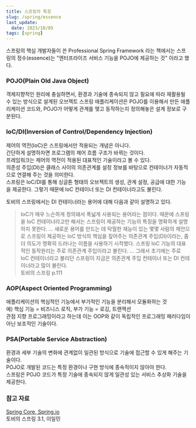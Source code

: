 ```yaml
---
title: 스프링의 특징
slug: /spring/essence
last_update:
  date: 2023/10/05
tags: [spring]
---
```


스프링의 핵심 개발자들이 쓴 Professional Spring Framework 라는 책에서는 스프링의 정수(essence)는 "엔터프라이즈 서비스 기능을 POJO에 제공하는 것" 이라고 했다.  

### POJO(Plain Old Java Object)  

객제지향적인 원리에 충실하면서, 환경과 기술에 종속되지 않고 필요에 따라 재활용될 수 있는 방식으로 설계된 오브젝트
스프링 애플리케이션은 POJO를 이용해서 만든 애플리케이션 코드와, POJO가 어떻게 관계를 맺고 동작하는지 정의해놓은 설계 정보로 구분된다.

### IoC/DI(Inversion of Control/Dependency Injection)

제어의 역전(IoC)은 스프링에서만 적용되는 개념은 아니다.  
간단하게 설명하자면 프로그램의 제어 흐름 구조가 바뀌는 것이다.  
프레임워크는 제어의 역전이 적용된 대표적인 기술이라고 볼 수 있다.  
의존성 주입(DI)은 클래스 사이의 의존관계를 설정 정보를 바탕으로 컨테이너가 자동적으로 연결해 주는 것을 의미한다.  
스프링은 IoC/DI를 통해 싱글톤 형태의 오브젝트의 생성, 관계 설정, 공급에 대한 기능을 제공한다. 그렇기 때문에 IoC 컨테이너 또는 DI 컨테이너라고도 불린다.  

토비의 스프링에서는 DI 컨테이너라는 용어에 대해 다음과 같이 설명하고 있다.  

> IoC가 매우 느슨하게 정의돼서 폭넓게 사용되는 용어라는 점이다. 때문에 스프링을 IoC 컨테이너라고만 해서는 스프링이 제공하는 기능의 특징을 명확하게 설명하지 못한다. … 새로운 용어를 만드는 데 탁월한 재능이 있는 몇몇 사람의 제안으로 스프링이 제공하는 IoC 방식의 핵심을 짚어주는 의존관계 주입(DI)이라는, 좀 더 의도가 명확히 드러나는 이름을 사용하기 시작했다. 스프링 IoC 기능의 대표적인 동작원리는 주로 의존관계 주입이라고 불린다. … 그래서 초기에는 주로 IoC 컨테이너라고 불리던 스프링이 지금은 의존관계 주입 컨테이너 또는 DI 컨테이너라고 많이 불린다.  
토비의 스프링 p.111

### AOP(Aspect Oriented Programming)

애플리케이션의 핵심적인 기능에서 부가적인 기능을 분리해서 모듈화하는 것  
예) 핵심 기능 = 비즈니스 로직, 부가 기능 = 로깅, 트랜잭션  
관점 지향 프로그래밍이라고 하는데 이는 OOP와 같이 독립적인 프로그래밍 패러다임이 아닌 보조적인 기술이다.

### PSA(Portable Service Abstraction)

환경과 세부 기술의 변화에 관계없이 일관된 방식으로 기술에 접근할 수 있게 해주는 기술이다.  
POJO로 개발된 코드는 특정 환경이나 구현 방식에 종속적이지 않아야 한다.  
스프링은 POJO 코드가 특정 기술에 종속되지 않게 일관성 있는 서비스 추상화 기술을 제공한다.  

### 참고 자료
[Spring Core, Spring.io](https://docs.spring.io/spring-framework/reference/)  
토비의 스프링 3.1, 이일민